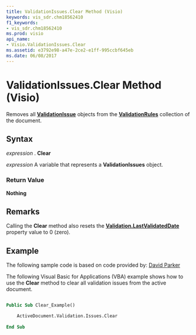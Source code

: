 ```yaml
---
title: ValidationIssues.Clear Method (Visio)
keywords: vis_sdr.chm18562410
f1_keywords:
- vis_sdr.chm18562410
ms.prod: visio
api_name:
- Visio.ValidationIssues.Clear
ms.assetid: e3792e98-a47e-2ce2-e1ff-995ccbf645eb
ms.date: 06/08/2017
---
```



# ValidationIssues.Clear Method (Visio)

Removes all  **[ValidationIssue](Visio.ValidationIssue.md)** objects from the **[ValidationRules](Visio.ValidationRules.md)** collection of the document.


## Syntax

 _expression_ . **Clear**

 _expression_ A variable that represents a **ValidationIssues** object.


### Return Value

 **Nothing**


## Remarks

Calling the  **Clear** method also resets the **[Validation.LastValidatedDate](Visio.Validation.LastValidatedDate.md)** property value to 0 (zero).


## Example

The following sample code is based on code provided by: [David Parker](http://www.bvisual.net)

The following Visual Basic for Applications (VBA) example shows how to use the  **Clear** method to clear all validation issues from the active document.




```vb

Public Sub Clear_Example()

    ActiveDocument.Validation.Issues.Clear
    
End Sub
```


